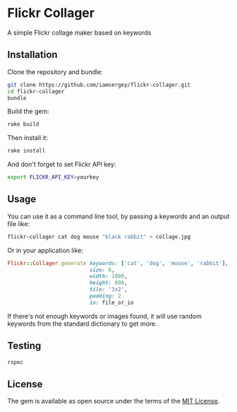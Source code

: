 # Flickr Collager

A simple Flickr collage maker based on keywords

## Installation

Clone the repository and bundle:

```bash
git clone https://github.com/iamsergey/flickr-collager.git
cd flickr-collager
bundle
```

Build the gem:

```bash
rake build
```

Then install it:

```bash
rake install
```

And don't forget to set Flickr API key:
```bash
export FLICKR_API_KEY=yourkey
```

## Usage

You can use it as a command line tool, by passing a keywords and an output file like:

```bash
flickr-collager cat dog mouse "black rabbit" > collage.jpg
```

Or in your application like:

```ruby
Flickr::Collager.generate keywords: ['cat', 'dog', 'mouse', 'rabbit'],
                          size: 6,
                          width: 1000,
                          height: 600,
                          tile: '3x2',
                          padding: 2
                          io: file_or_io
```

If there's not enough keywords or images found, it will use random keywords from the standard dictionary to get more.

## Testing

```bash
rspec
```

## License

The gem is available as open source under the terms of the [MIT License](http://opensource.org/licenses/MIT).

